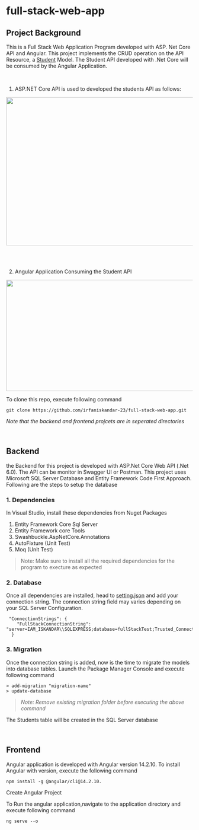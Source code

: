 # full-stack-web-app

##  Project Background
  This is a Full Stack Web Application Program developed with ASP. Net Core API and Angular. This project implements the CRUD operation on the API Resource,
   a [Student](https://github.com/irfaniskandar-23/full-stack-web-app/blob/main/backend/student%20API/Models/Student.cs) Model.
   The Student API developed with .Net Core will be consumed by the Angular Application.
   
   <br />
   
   1) ASP.NET Core API is used to developed the students API as follows:
   <img src="https://user-images.githubusercontent.com/59824144/223435104-acf189a7-72f3-4772-9036-3060c5085f0e.png" width="1000" height="400">
  
   <br />  <br />
   
  2) Angular Application Consuming the Student API
  <img src="https://user-images.githubusercontent.com/59824144/223436621-48710956-3b60-49a3-a788-24ce72eb6ec4.png" width="1000" height="300">
   

  <br />
  
To clone this repo, execute following command
   
```
git clone https://github.com/irfaniskandar-23/full-stack-web-app.git
```
 *Note that the backend and frontend projcets are in seperated directories*
 
 <br />
 
## Backend
the Backend for this project is developed with ASP.Net Core Web API (.Net 6.0). The API can be monitor in Swagger UI or Postman.
This project uses Microsoft SQL Server Database and Entity Framework Code First Approach. Following are the steps to setup the database

### 1. Dependencies
In Visual Studio, install these dependencies from Nuget Packages
1. Entity Framework Core Sql Server
2. Entity Framework core Tools
3. Swashbuckle.AspNetCore.Annotations
4. AutoFixture (Unit Test)
5. Moq (Unit Test)

> Note: Make sure to install all the required dependencies for the program to execture as expected

### 2. Database
Once all dependencies are installed, head to [setting.json](https://github.com/irfaniskandar-23/full-stack-web-app/blob/main/backend/student%20API/appsettings.json)
and add your connection string. The connection string field may varies depending on your SQL Server Configuration.

```
 "ConnectionStrings": {
    "FullStackConnectionString": "server=IAM_ISKANDAR\\SQLEXPRESS;database=fullStackTest;Trusted_Connection=True;Encrypt=False"
  }
```
### 3. Migration
Once the connection string is added, now is the time to migrate the models into database tables. Launch the Package Manager Console and execute following command

```
> add-migration "migration-name"
> update-database
```
> *Note: Remove existing migration folder before executing the above command*

The Students  table will be created in the SQL Server database

 <br />
 
 ## Frontend
 Angular application is developed with Angular version 14.2.10. To install Angular with version, execute the following command
 
 
 ```
 npm install -g @angular/cli@14.2.10.
 ```
 Create Angular Project
 
 
 
 To Run the angular application,navigate to the application directory and execute following command
 
 ````
 ng serve --o
 ````
